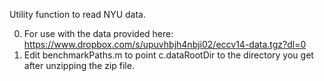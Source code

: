 Utility function to read NYU data.

0. For use with the data provided here: https://www.dropbox.com/s/upuvhbjh4nbji02/eccv14-data.tgz?dl=0
0. Edit benchmarkPaths.m to point c.dataRootDir to the directory you get after unzipping the zip file.
